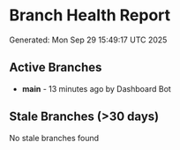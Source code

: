 # Branch Health Report
Generated: Mon Sep 29 15:49:17 UTC 2025

## Active Branches
- **main** - 13 minutes ago by Dashboard Bot

## Stale Branches (>30 days)
No stale branches found
